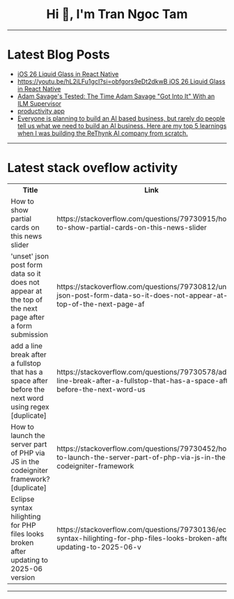 <h1 align="center">Hi 👋, I'm Tran Ngoc Tam</h1>

---

# Latest Blog Posts 
<!-- BLOG-POST-LIST:START -->
- [iOS 26 Liquid Glass in React Native](https://dev.to/candiesocean/ios-26-liquid-glass-in-react-native-28k1)
- [https://youtu.be/hL2iLFu1gcI?si=obfgors9eDt2dkwB iOS 26 Liquid Glass in React Native](https://dev.to/candiesocean/httpsyoutubehl2ilfu1gcisiobfgors9edt2dkwbios-26-liquid-glass-in-react-native-5d8j)
- [Adam Savage&#39;s Tested: The Time Adam Savage &quot;Got Into It&quot; With an ILM Supervisor](https://dev.to/maker_youtube/adam-savages-tested-the-time-adam-savage-got-into-it-with-an-ilm-supervisor-dkg)
- [productivity app](https://dev.to/akshay_mohan_3be14a36564c/productivity-app-48p8)
- [Everyone is planning to build an AI based business, but rarely do people tell us what we need to build an AI business. Here are my top 5 learnings when I was building the ReThynk AI company from scratch.](https://dev.to/jaideepparashar/everyone-is-planning-to-build-an-ai-based-business-but-rarely-do-people-tell-us-what-we-need-to-4pid)
<!-- BLOG-POST-LIST:END -->

---

# Latest stack oveflow activity
<table>
  <tr><th>Title</th><th>Link</th></tr>
  <!-- STACKOVERFLOW:START --><tr><td>How to show partial cards on this news slider</td><td>https://stackoverflow.com/questions/79730915/how-to-show-partial-cards-on-this-news-slider</td></tr><tr><td>&#39;unset&#39; json post form data so it does not appear at the top of the next page after a form submission</td><td>https://stackoverflow.com/questions/79730812/unset-json-post-form-data-so-it-does-not-appear-at-the-top-of-the-next-page-af</td></tr><tr><td>add a line break after a fullstop that has a space after before the next word using regex [duplicate]</td><td>https://stackoverflow.com/questions/79730578/add-a-line-break-after-a-fullstop-that-has-a-space-after-before-the-next-word-us</td></tr><tr><td>How to launch the server part of PHP via JS in the codeigniter framework? [duplicate]</td><td>https://stackoverflow.com/questions/79730452/how-to-launch-the-server-part-of-php-via-js-in-the-codeigniter-framework</td></tr><tr><td>Eclipse syntax hilighting for PHP files looks broken after updating to 2025-06 version</td><td>https://stackoverflow.com/questions/79730136/eclipse-syntax-hilighting-for-php-files-looks-broken-after-updating-to-2025-06-v</td></tr><!-- STACKOVERFLOW:END -->
</table>

---


